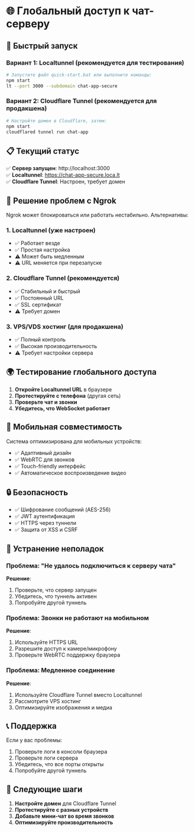 # 🌐 Глобальный доступ к чат-серверу

## 🚀 Быстрый запуск

### Вариант 1: Localtunnel (рекомендуется для тестирования)
```bash
# Запустите файл quick-start.bat или выполните команды:
npm start
lt --port 3000 --subdomain chat-app-secure
```

### Вариант 2: Cloudflare Tunnel (рекомендуется для продакшена)
```bash
# Настройте домен в Cloudflare, затем:
npm start
cloudflared tunnel run chat-app
```

## 📋 Текущий статус

✅ **Сервер запущен**: http://localhost:3000  
✅ **Localtunnel**: https://chat-app-secure.loca.lt  
✅ **Cloudflare Tunnel**: Настроен, требует домен  

## 🔧 Решение проблем с Ngrok

Ngrok может блокироваться или работать нестабильно. Альтернативы:

### 1. **Localtunnel** (уже настроен)
- ✅ Работает везде
- ✅ Простая настройка
- ⚠️ Может быть медленным
- ⚠️ URL меняется при перезапуске

### 2. **Cloudflare Tunnel** (рекомендуется)
- ✅ Стабильный и быстрый
- ✅ Постоянный URL
- ✅ SSL сертификат
- ⚠️ Требует домен

### 3. **VPS/VDS хостинг** (для продакшена)
- ✅ Полный контроль
- ✅ Высокая производительность
- ⚠️ Требует настройки сервера

## 🌍 Тестирование глобального доступа

1. **Откройте Localtunnel URL** в браузере
2. **Протестируйте с телефона** (другая сеть)
3. **Проверьте чат и звонки**
4. **Убедитесь, что WebSocket работает**

## 📱 Мобильная совместимость

Система оптимизирована для мобильных устройств:
- ✅ Адаптивный дизайн
- ✅ WebRTC для звонков
- ✅ Touch-friendly интерфейс
- ✅ Автоматическое воспроизведение видео

## 🔒 Безопасность

- ✅ Шифрование сообщений (AES-256)
- ✅ JWT аутентификация
- ✅ HTTPS через туннели
- ✅ Защита от XSS и CSRF

## 🚨 Устранение неполадок

### Проблема: "Не удалось подключиться к серверу чата"
**Решение**: 
1. Проверьте, что сервер запущен
2. Убедитесь, что туннель активен
3. Попробуйте другой туннель

### Проблема: Звонки не работают на мобильном
**Решение**:
1. Используйте HTTPS URL
2. Разрешите доступ к камере/микрофону
3. Проверьте WebRTC поддержку браузера

### Проблема: Медленное соединение
**Решение**:
1. Используйте Cloudflare Tunnel вместо Localtunnel
2. Рассмотрите VPS хостинг
3. Оптимизируйте изображения и медиа

## 📞 Поддержка

Если у вас проблемы:
1. Проверьте логи в консоли браузера
2. Проверьте логи сервера
3. Убедитесь, что все порты открыты
4. Попробуйте другой туннель

## 🎯 Следующие шаги

1. **Настройте домен** для Cloudflare Tunnel
2. **Протестируйте с разных устройств**
3. **Добавьте мини-чат во время звонков**
4. **Оптимизируйте производительность** 